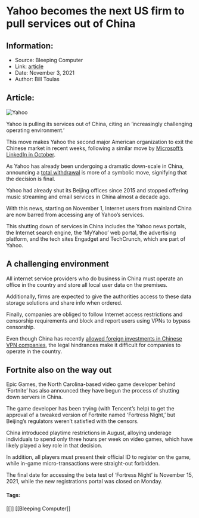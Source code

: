# Yahoo becomes the next US firm to pull services out of China
### 

## Information:
+ Source: Bleeping Computer
+ Link: [article](https://www.bleepingcomputer.com/news/technology/yahoo-becomes-the-next-us-firm-to-pull-services-out-of-china/)
+ Date: November 3, 2021
+ Author: Bill Toulas


## Article:
![Yahoo](https://www.bleepstatic.com/content/hl-images/2021/11/03/yahoo-header.jpg)


Yahoo is pulling its services out of China, citing an ‘increasingly challenging operating environment.’


This move makes Yahoo the second major American organization to exit the Chinese market in recent weeks, following a similar move by [Microsoft’s LinkedIn in October](https://www.nytimes.com/2021/10/14/technology/linkedin-china-microsoft.html).


As Yahoo has already been undergoing a dramatic down-scale in China, announcing a [total withdrawal](https://news.yahoo.com/yahoo-pulls-china-amid-challenging-110457049.html) is more of a symbolic move, signifying that the decision is final.


Yahoo had already shut its Beijing offices since 2015 and stopped offering music streaming and email services in China almost a decade ago.


With this news, starting on November 1, Internet users from mainland China are now barred from accessing any of Yahoo’s services.


This shutting down of services in China includes the Yahoo news portals, the Internet search engine, the ‘MyYahoo’ web portal, the advertising platform, and the tech sites Engadget and TechCrunch, which are part of Yahoo.


A challenging environment
-------------------------


All internet service providers who do business in China must operate an office in the country and store all local user data on the premises.


Additionally, firms are expected to give the authorities access to these data storage solutions and share info when ordered.


Finally, companies are obliged to follow Internet access restrictions and censorship requirements and block and report users using VPNs to bypass censorship.


Even though China has recently [allowed foreign investments in Chinese VPN companies](https://www.bleepingcomputer.com/news/government/chinas-vpn-market-now-open-to-foreign-investment/), the legal hindrances make it difficult for companies to operate in the country.


Fortnite also on the way out
----------------------------


Epic Games, the North Carolina-based video game developer behind ‘Fortnite’ has also announced they have begun the process of shutting down servers in China.


The game developer has been trying (with Tencent’s help) to get the approval of a tweaked version of Fortnite named ‘Fortress Night,’ but Beijing’s regulators weren’t satisfied with the censors.


China introduced playtime restrictions in August, alloying underage individuals to spend only three hours per week on video games, which have likely played a key role in that decision.


In addition, all players must present their official ID to register on the game, while in-game micro-transactions were straight-out forbidden.


The final date for accessing the beta test of ‘Fortress Night’ is November 15, 2021, while the new registrations portal was closed on Monday.




#### Tags:
[[]] [[Bleeping Computer]]
